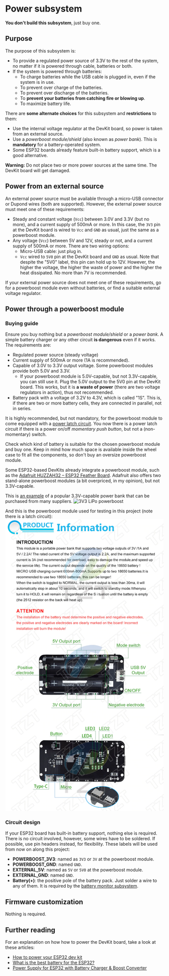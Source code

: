 # Power subsystem

**You don't build this subsystem**, just buy one.

## Purpose

The purpose of this subsystem is:

- To provide a regulated power source of 3.3V to the rest of the system, no matter if it is powered through cable, batteries or both.
- If the system is powered through batteries:
  - To charge batteries while the USB cable is plugged in, even if the system is in use.
  - To prevent over charge of the batteries.
  - To prevent over discharge of the batteries.
  - To **prevent your batteries from catching fire or blowing up**.
  - To maximize battery life.

There are **some alternate choices** for this subsystem and **restrictions** to them:

- Use the internal voltage regulator at the DevKit board, so power is taken from an external source.
- Use a _powerboost module/shield_ (also known as _power bank_). This is **mandatory** for a battery-operated system.
- Some ESP32 boards already feature built-in battery support, which is a good alternative.

**Warning:** Do not place two or more power sources at the same time. The DevKit board will get damaged.

## Power from an external source

An external power source must be available through a micro-USB connector or Dupond wires (both are supported). However, the external power source must meet one of these requirements:

- Steady and constant voltage (`Vcc`) between 3.0V and 3.3V (but no more), and a current supply of 500mA or more. In this case, the `3V3` pin at the DevKit board is wired to `Vcc` and `GND` as usual, just the same as a powerboost module.
- Any voltage (`Vcc`) between 5V and 12V, steady or not, and a current supply of 500mA or more. There are two wiring options:
  - Micro-USB cable: just plug in.
  - `Vcc` wired to `5V0` pin at the DevKit board and `GND` as usual. Note that despite the "5V0" label, this pin can hold up to 12V. However, the higher the voltage, the higher the waste of power and the higher the heat dissipated. No more than 7V is recommended.

If your external power source does not meet one of these requirements, go for a powerboost module even without batteries, or find a suitable external voltage regulator.

## Power through a powerboost module

### Buying guide

Ensure you buy nothing but a _powerboost module/shield_ or a _power bank_. A simple battery charger or any other circuit **is dangerous** even if it works. The requirements are:

- Regulated power source (steady voltage)
- Current supply of 500mA or more (1A is recommended). 
- Capable of 3.0V to 3.3V output voltage. Some powerboost modules provide both 5.0V and 3.3V. 
  - If your powerboost module is 5.0V-capable, but not 3.3V-capable, you can still use it. Plug the 5.0V output to the 5V0 pin at the DevKit board. This works, but it is **a waste of power** (there are two voltage regulators in action), thus not recommended.
- Battery pack with a voltage of 3.2V to 4.3V, which is called "1S". This is, if there are two or more battery cells, they are connected in parallel, not in series.

It is highly recommended, but not mandatory, for the powerboost module to come equipped with a [power latch circuit](../PowerLatch/PowerLatch_en.md). You now there is a power latch circuit if there is a power on/off _momentary push button_, but not a (non-momentary) switch.

Check which kind of battery is suitable for the chosen powerboost module and buy one. 
Keep in mind how much space is available inside the wheel case to fit all the components, so don't buy an oversize powerboost module.

Some ESP32-based DevKits already integrate a powerboost module, such as the [Adafruit HUZZAH32 – ESP32 Feather Board](https://www.adafruit.com/product/3405). Adafruit also offers two stand-alone powerboost modules (a bit overpriced, in my opinion), but not 3.3V-capable.

This is [an example](https://www.wareorigin.com/products/8650-v8-lithium-battery-shield-micro-usb-5v-3a-3v-1a-power-bank-battery-charging-module-for-arduino-esp32-esp8266-wifi) of a popular 3.3V-capable power bank that can be purchased from many suppliers.
![3V3 LiPo powerboost](https://cdn.shopify.com/s/files/1/0258/7145/0157/products/1_d200f2a8-5564-4df9-a8de-b79283da38bd_1024x.jpg?v=1568552186)

And this is the powerboost module used for testing in this project (note there is a latch circuit):
![module used for testing](./BatteryShieldSpecs.png)

### Circuit design

If your ESP32 board has built-in battery support, nothing else is required.
There is no circuit involved, however, some wires have to be soldered. If possible, use pin headers instead, for flexibility. These labels will be used from now on along this project:

- **POWERBOOST_3V3**: named as `3V3` or `3V` at the powerboost module.
- **POWERBOOST_GND**: named `GND`.
- **EXTERNAL_5V**: named as `5V` or `5V0` at the powerboost module.
- **EXTERNAL_GND**: named `GND`.
- **Battery(+)**: the positive pole of the battery pack. Just solder a wire to any of them. It is required by the [battery monitor subsystem](./../BatteryMonitor/BatteryMonitor_en.md).

## Firmware customization

Nothing is required.

## Further reading

For an explanation on how how to power the DevKit board, take a look at these articles:

- [How to power your ESP32 dev kit](https://techexplorations.com/guides/esp32/begin/power/)
- [What is the best battery for the ESP32?](https://diyi0t.com/best-battery-for-esp32/)
- [Power Supply for ESP32 with Battery Charger & Boost Converter](https://how2electronics.com/power-supply-for-esp32-with-boost-converter-battery-charger/)